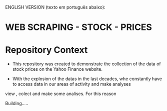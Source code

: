 ENGLISH VERSION (texto em português abaixo):


# WEB SCRAPING - STOCK - PRICES


# Repository Context

* This repository was created to demonstrate the collection of the data of stock prices on the Yahoo Finance website.

* With the explosion of the datas in the last decades, whe constantly have to access data in our areas of activity and make analyses 

view , colect and make some analises. For this reason 

Building.....
